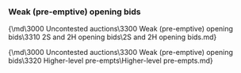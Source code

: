 ### <a name="Weak_(pre-emptive)_opening_bids"> Weak (pre-emptive) opening bids

{\md\3000 Uncontested auctions\3300 Weak (pre-emptive) opening bids\3310 2S and 2H opening bids\2S and 2H opening bids.md}

{\md\3000 Uncontested auctions\3300 Weak (pre-emptive) opening bids\3320 Higher-level pre-empts\Higher-level pre-empts.md}
